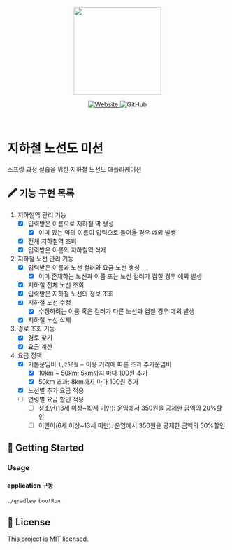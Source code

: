   <p align="center">
    <img width="200px;" src="https://raw.githubusercontent.com/woowacourse/atdd-subway-admin-frontend/master/images/main_logo.png"/>
</p>
<p align="center">
  <a href="https://techcourse.woowahan.com/c/Dr6fhku7" alt="woowacourse subway">
    <img alt="Website" src="https://img.shields.io/website?url=https%3A%2F%2Fedu.nextstep.camp%2Fc%2FR89PYi5H">
  </a>
  <img alt="GitHub" src="https://img.shields.io/github/license/woowacourse/atdd-subway-map">
</p>

<br>

# 지하철 노선도 미션

스프링 과정 실습을 위한 지하철 노선도 애플리케이션

## 🖍 기능 구현 목록

1. 지하철역 관리 기능
    - [x]  입력받은 이름으로 지하철 역 생성
        - [x]  이미 있는 역의 이름이 입력으로 들어올 경우 예외 발생
    - [x]  전체 지하철역 조회
    - [x]  입력받은 이름의 지하철역 삭제

2. 지하철 노선 관리 기능
    - [x]  입력받은 이름과 노선 컬러와 요금 노선 생성
        - [x]  이미 존재하는 노선과 이름 또는 노선 컬러가 겹칠 경우 예외 발생
    - [x]  지하철 전체 노선 조회
    - [x]  입력받은 지하철 노선의 정보 조회
    - [x]  지하철 노선 수정
        - [x]  수정하려는 이름 혹은 컬러가 다른 노선과 겹칠 경우 예외 발생
    - [x]  지하철 노선 삭제

3. 경로 조회 기능
    - [x] 경로 찾기
    - [x] 요금 계산

4. 요금 정책
    - [x] 기본운임비 `1,250원` + 이용 거리에 따른 초과 추가운임비
        - [x] 10km ~ 50km: 5km까지 마다 100원 추가
        - [x] 50km 초과: 8km까지 마다 100원 추가
    - [x] 노선별 추가 요금 적용
    - [ ] 연령별 요금 할인 적용
        - [ ] 청소년(13세 이상~19세 미만): 운임에서 350원을 공제한 금액의 20%할인
        - [ ] 어린이(6세 이상~13세 미만): 운임에서 350원을 공제한 금액의 50%할인

## 🚀 Getting Started

### Usage

#### application 구동

```
./gradlew bootRun
```

## 📝 License

This project is [MIT](https://github.com/woowacourse/atdd-subway-map/blob/master/LICENSE) licensed.
